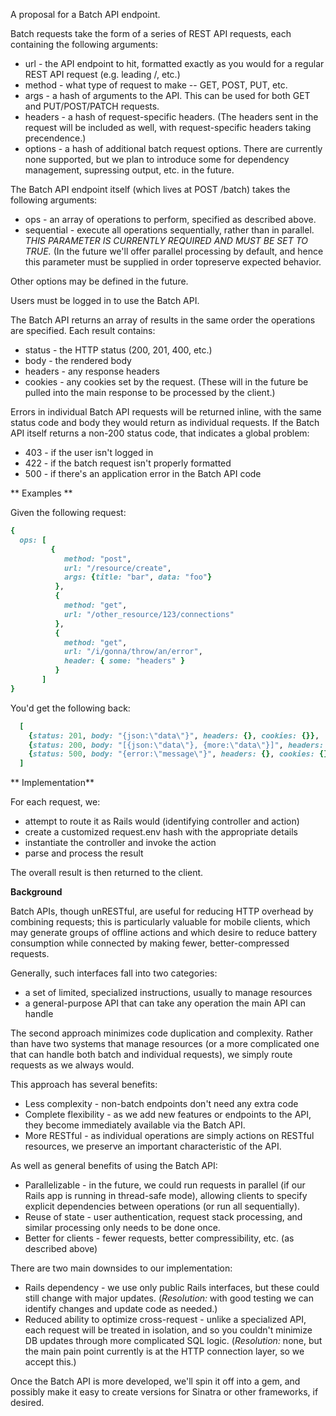 A proposal for a Batch API endpoint.

Batch requests take the form of a series of REST API requests,
each containing the following arguments:

* url - the API endpoint to hit, formatted exactly as you would for a regular
REST API request (e.g. leading /, etc.)
* method - what type of request to make -- GET, POST, PUT, etc.
* args - a hash of arguments to the API. This can be used for both GET and
PUT/POST/PATCH requests.
* headers - a hash of request-specific headers. (The headers sent in the
request will be included as well, with request-specific headers taking
precendence.)
* options - a hash of additional batch request options. There are currently
none supported, but we plan to introduce some for dependency management,
supressing output, etc. in the future.

The Batch API endpoint itself (which lives at POST /batch) takes the
following arguments:

* ops - an array of operations to perform, specified as described above.
* sequential - execute all operations sequentially, rather than in parallel.
*THIS PARAMETER IS CURRENTLY REQUIRED AND MUST BE SET TO TRUE.* (In the future
we'll offer parallel processing by default, and hence this parameter must be
supplied in order topreserve expected behavior.

Other options may be defined in the future.

Users must be logged in to use the Batch API.

The Batch API returns an array of results in the same order the operations are
specified. Each result contains:

* status - the HTTP status (200, 201, 400, etc.)
* body - the rendered body
* headers - any response headers
* cookies - any cookies set by the request. (These will in the future be
pulled into the main response to be processed by the client.)

Errors in individual Batch API requests will be returned inline, with the
same status code and body they would return as individual requests. If the
Batch API itself returns a non-200 status code, that indicates a global
problem:

* 403 - if the user isn't logged in
* 422 - if the batch request isn't properly formatted
* 500 - if there's an application error in the Batch API code

** Examples **

Given the following request:

```ruby
{
  ops: [
         {
            method: "post",
            url: "/resource/create",
            args: {title: "bar", data: "foo"}
          },
          {
            method: "get",
            url: "/other_resource/123/connections"
          },
          {
            method: "get",
            url: "/i/gonna/throw/an/error",
            header: { some: "headers" }
          }
       ]
}
```

You'd get the following back:

```ruby
  [
    {status: 201, body: "{json:\"data\"}", headers: {}, cookies: {}},
    {status: 200, body: "[{json:\"data\"}, {more:\"data\"}]", headers: {}, cookies: {}},
    {status: 500, body: "{error:\"message\"}", headers: {}, cookies: {}},
  ]
```

** Implementation**

For each request, we:
* attempt to route it as Rails would (identifying controller and action)
* create a customized request.env hash with the appropriate details
* instantiate the controller and invoke the action
* parse and process the result

The overall result is then returned to the client.

**Background**

Batch APIs, though unRESTful, are useful for reducing HTTP overhead
by combining requests; this is particularly valuable for mobile clients,
which may generate groups of offline actions and which desire to
reduce battery consumption while connected by making fewer, better-compressed
requests.

Generally, such interfaces fall into two categories:

* a set of limited, specialized instructions, usually to manage resources
* a general-purpose API that can take any operation the main API can
handle

The second approach minimizes code duplication and complexity. Rather than
have two systems that manage resources (or a more complicated one that can
handle both batch and individual requests), we simply route requests as we
always would.

This approach has several benefits:

* Less complexity - non-batch endpoints don't need any extra code
* Complete flexibility - as we add new features or endpoints to the API,
they become immediately available via the Batch API.
* More RESTful - as individual operations are simply actions on RESTful
resources, we preserve an important characteristic of the API.

As well as general benefits of using the Batch API:

* Parallelizable - in the future, we could run requests in parallel (if
our Rails app is running in thread-safe mode), allowing clients to
specify explicit dependencies between operations (or run all
sequentially).
* Reuse of state - user authentication, request stack processing, and
similar processing only needs to be done once.
* Better for clients - fewer requests, better compressibility, etc.
(as described above)

There are two main downsides to our implementation:

* Rails dependency - we use only public Rails interfaces, but these could
still change with major updates. (_Resolution:_ with good testing we
can identify changes and update code as needed.)
* Reduced ability to optimize cross-request - unlike a specialized API,
each request will be treated in isolation, and so you couldn't minimize
DB updates through more complicated SQL logic. (_Resolution:_ none, but
the main pain point currently is at the HTTP connection layer, so we
accept this.)

Once the Batch API is more developed, we'll spin it off into a gem, and
possibly make it easy to create versions for Sinatra or other frameworks,
if desired.